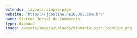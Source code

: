 ```yaml
---
extends: _layouts.simple-page
website: 'https://jconline.ne10.uol.com.br/'
name: Sistema Jornal do Commercio
type: diamond
image: /assets/images/uploads/diamante-sjcc-logotipo.png
---
```


